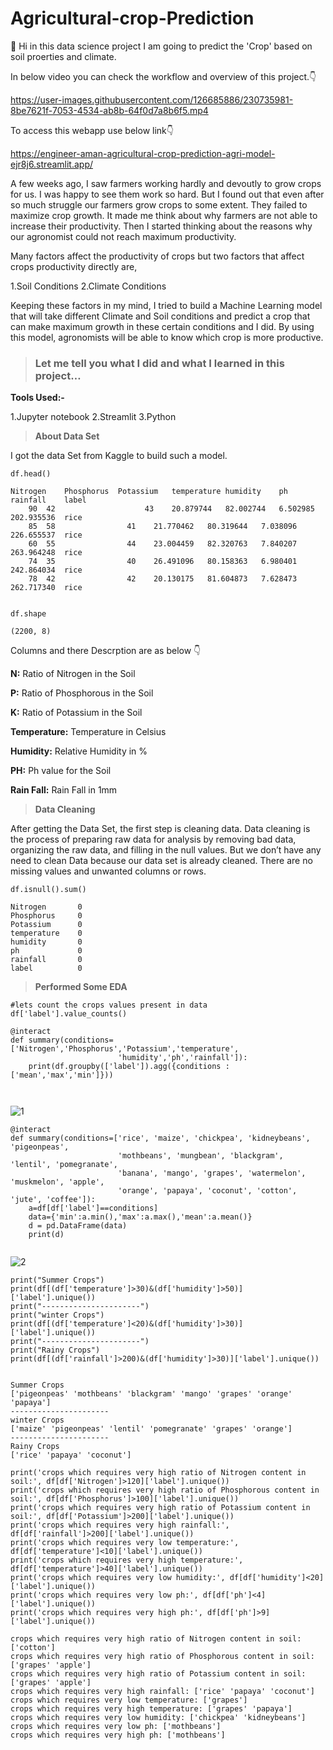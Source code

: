 # Agricultural-crop-Prediction

:wave: Hi in this data science project I am going to predict the 'Crop' based on soil proerties and climate.

In below video you can check the workflow and overview of this project.:point_down:

https://user-images.githubusercontent.com/126685886/230735981-8be7621f-7053-4534-ab8b-64f0d7a8b6f5.mp4

To access this webapp use below link:point_down:

https://engineer-aman-agricultural-crop-prediction-agri-model-ejr8j6.streamlit.app/



A few weeks ago, I saw farmers working hardly and devoutly to grow crops for us. I was happy to see them work so hard.
But I found out that even after so much struggle our farmers grow crops to some extent. They failed to maximize crop growth. It made me think about why farmers are not able to increase their productivity.
Then I started thinking about the reasons why our agronomist could not reach maximum productivity.


Many factors affect the productivity of crops but two factors that affect crops productivity directly are,

1.Soil Conditions
2.Climate Conditions

Keeping these factors in my mind, I tried to build a Machine Learning model that will take different Climate and Soil conditions and predict a crop that can make maximum growth in these certain conditions and I did. By using this model, agronomists will be able to know which crop is more productive.


>### Let me tell you what I did and what I learned in this project…

**Tools Used:-**

1.Jupyter notebook
2.Streamlit
3.Python

> **About Data Set**

I got the data Set from Kaggle to build such a model.

```
df.head()

Nitrogen	Phosphorus	Potassium	temperature	humidity	ph	        rainfall	label
	90	42                    43	20.879744	82.002744	6.502985	202.935536	rice
	85	58	              41	21.770462	80.319644	7.038096	226.655537	rice
	60	55	              44	23.004459	82.320763	7.840207	263.964248	rice
	74	35	              40	26.491096	80.158363	6.980401	242.864034	rice
	78	42	              42	20.130175	81.604873	7.628473	262.717340	rice


df.shape

(2200, 8)
```
Columns and there Descrption are as below :point_down: 

**N:** Ratio of Nitrogen in the Soil

**P:** Ratio of Phosphorous in the Soil

**K:** Ratio of Potassium in the Soil

**Temperature:** Temperature in Celsius

**Humidity:** Relative Humidity in %

**PH:** Ph value for the Soil

**Rain Fall:** Rain Fall in 1mm

>**Data Cleaning**

After getting the Data Set, the first step is cleaning data. Data cleaning is the process of preparing raw data for analysis by removing bad data, organizing the raw data, and filling in the null values. But we don’t have any need to clean Data because our data set is already cleaned. There are no missing values and unwanted columns or rows.

```
df.isnull().sum()

Nitrogen       0
Phosphorus     0
Potassium      0
temperature    0
humidity       0
ph             0
rainfall       0
label          0

```
>**Performed Some EDA**

```
#lets count the crops values present in data
df['label'].value_counts()

```

```
@interact
def summary(conditions=['Nitrogen','Phosphorus','Potassium','temperature',
                        'humidity','ph','rainfall']):
    print(df.groupby(['label']).agg({conditions : ['mean','max','min']}))
    
 
```
![1](https://user-images.githubusercontent.com/126685886/230737182-8892b9e5-3fe0-4224-9c7e-146a19c0c76e.png)

```
@interact
def summary(conditions=['rice', 'maize', 'chickpea', 'kidneybeans', 'pigeonpeas',
                        'mothbeans', 'mungbean', 'blackgram', 'lentil', 'pomegranate',
                        'banana', 'mango', 'grapes', 'watermelon', 'muskmelon', 'apple',
                        'orange', 'papaya', 'coconut', 'cotton', 'jute', 'coffee']):
    a=df[df['label']==conditions]
    data={'min':a.min(),'max':a.max(),'mean':a.mean()}
    d = pd.DataFrame(data)
    print(d)
    
```
![2](https://user-images.githubusercontent.com/126685886/230737230-b5c1ca5c-2b57-40c2-8051-5a6b98509663.png)

```
print("Summer Crops")
print(df[(df['temperature']>30)&(df['humidity']>50)]['label'].unique())
print("----------------------")
print("winter Crops")
print(df[(df['temperature']<20)&(df['humidity']>30)]['label'].unique())
print("----------------------")
print("Rainy Crops")
print(df[(df['rainfall']>200)&(df['humidity']>30)]['label'].unique())


Summer Crops
['pigeonpeas' 'mothbeans' 'blackgram' 'mango' 'grapes' 'orange' 'papaya']
----------------------
winter Crops
['maize' 'pigeonpeas' 'lentil' 'pomegranate' 'grapes' 'orange']
----------------------
Rainy Crops
['rice' 'papaya' 'coconut']
```

```
print('crops which requires very high ratio of Nitrogen content in soil:', df[df['Nitrogen']>120]['label'].unique())
print('crops which requires very high ratio of Phosphorous content in soil:', df[df['Phosphorus']>100]['label'].unique())
print('crops which requires very high ratio of Potassium content in soil:', df[df['Potassium']>200]['label'].unique())
print('crops which requires very high rainfall:', df[df['rainfall']>200]['label'].unique())
print('crops which requires very low temperature:', df[df['temperature']<10]['label'].unique())
print('crops which requires very high temperature:', df[df['temperature']>40]['label'].unique())
print('crops which requires very low humidity:', df[df['humidity']<20]['label'].unique())
print('crops which requires very low ph:', df[df['ph']<4]['label'].unique())
print('crops which requires very high ph:', df[df['ph']>9]['label'].unique())

crops which requires very high ratio of Nitrogen content in soil: ['cotton']
crops which requires very high ratio of Phosphorous content in soil: ['grapes' 'apple']
crops which requires very high ratio of Potassium content in soil: ['grapes' 'apple']
crops which requires very high rainfall: ['rice' 'papaya' 'coconut']
crops which requires very low temperature: ['grapes']
crops which requires very high temperature: ['grapes' 'papaya']
crops which requires very low humidity: ['chickpea' 'kidneybeans']
crops which requires very low ph: ['mothbeans']
crops which requires very high ph: ['mothbeans']
```


